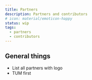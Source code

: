 ```yaml
---
title: Partners
description: Partners and contributors
# icon: material/emoticon-happy
status: wip
tags:
  - partners
  - contributors
---
```


## General things

- List all partners with logo
- TUM first
